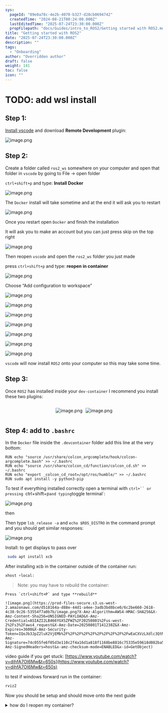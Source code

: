 ```yaml
---
sys:
  pageId: "89e0a78c-4e2b-4070-b327-d28cb0694742"
  createdTime: "2024-08-21T00:24:00.000Z"
  lastEditedTime: "2025-07-24T23:30:00.000Z"
  propFilepath: "docs/Guides/intro_to_ROS2/Getting started with ROS2.md"
title: "Getting started with ROS2"
date: "2025-07-24T23:30:00.000Z"
description: ""
tags:
  - "Onboarding"
author: "Overridden author"
draft: false
weight: 141
toc: false
icon: ""
---
```


# TODO: add wsl install

## Step 1:

[Install vscode](https://code.visualstudio.com/download) and download **Remote Development** plugin:

![image.png](https://prod-files-secure.s3.us-west-2.amazonaws.com/d518164a-d88e-44d1-a4ee-3adb3bd8bce0/efb52993-1881-4a40-b95e-6f020334f022/image.png?X-Amz-Algorithm=AWS4-HMAC-SHA256&X-Amz-Content-Sha256=UNSIGNED-PAYLOAD&X-Amz-Credential=ASIAZI2LB4663CSVLRBG%2F20250801%2Fus-west-2%2Fs3%2Faws4_request&X-Amz-Date=20250801T141229Z&X-Amz-Expires=3600&X-Amz-Security-Token=IQoJb3JpZ2luX2VjEMb%2F%2F%2F%2F%2F%2F%2F%2F%2F%2FwEaCXVzLXdlc3QtMiJHMEUCIGITh8BlW4D8hmxmRTwf1JesQLKlwp%2FteDi%2FGPoqzdFpAiEAkRZKwe49%2BJ17FLvUjMOYv9bZBNa7iod0f0vBK4PsCMsqiAQI7%2F%2F%2F%2F%2F%2F%2F%2F%2F%2F%2FARAAGgw2Mzc0MjMxODM4MDUiDFmgc7sIwZ%2FazOwZTircA2Dlvsa9wreTAQ6V3F2DoSMdtEdh%2FL5qCdrC%2FjqQSQKtx4Zbkre0vgrs9PsEivLAtdul6eAgriI2Fam%2FnKc5vetrLOWrRnueiG%2BK4k8p0pu2e7URbKQqSdptjgRED%2FTJXG4sU9nMEdxRPZG%2BK5jFDZDlkPOuWEOmCLbmGp2QNAcEVFSsZowmV4hFlM0ykvfIeX6p0f8HjLzGpSOpkkttl2fpRMan7qTLQevdDGNQLh%2FtnGEXHBKVXN476fdDVM64KTd5p2pEAldVmnkIHt0vmpqglEGxH1YIt0OUJfBnCe7NsjPMTeUmNsctcRTXlJdJ%2BjZb87C%2Fl%2FfPlHawjhCSC7%2F11UGpzrmI4y0nN168tCQXCbnxjR5AhlOuscT6XyVMzpLS33IY%2Fe3R197iAUHl%2F5scCmVfMtd17UypDGfSF2%2FbkrDHZqEYTxfMN52QpvRNwp7v7%2B9f2Nq6TZMNlfqZbOh6lY8VN6AW6evwTtvHN8enF6oXZFwvVlknid5KZjCdrfOmgUS7jTtOE1moABOVnTzHa%2BfCGsCWKdsJcbFycEJoZOthr60wybcmOCxm8rILTjL5njtgkSmEny12ccU0OtSkDNszSM3LTYX2SWyJg5BaK5CD05qr5%2FY6se%2FJMKWJs8QGOqUBWKOFS%2B8NEdRj%2FFpZs1i6Z2Ht%2FjpnYeY9bjuFGd%2FMbELzTqOeHhO6W14jNWXIOPd5AyfDUa%2BomsrfcJws5W6Z9lGq2F58yOPDcrCoKbnxrPleFUzWC%2FwjUhp9urRJRMeDLm0XX1yXYDXZIjhAC%2B7L3BbzxVH8vJFD7LWrwm2CV5Fm9Kz8sfly%2FNGGNxtO29%2F4DV2TlkyXwA4OXiElhkW2Inzz2%2Fph&X-Amz-Signature=ef8dc891e17a58cceb3b224b23c211dc95eb4ce3237693c3b1998949062286b7&X-Amz-SignedHeaders=host&x-amz-checksum-mode=ENABLED&x-id=GetObject)

## Step 2:

Create a folder called `ros2_ws` somewhere on your computer and open that folder in `vscode` by going to File → open folder 

`ctrl+shift+p` and type: **Install Docker**

![image.png](https://prod-files-secure.s3.us-west-2.amazonaws.com/d518164a-d88e-44d1-a4ee-3adb3bd8bce0/2269dc0e-1cd5-47ff-bceb-c04ad9b2eab0/image.png?X-Amz-Algorithm=AWS4-HMAC-SHA256&X-Amz-Content-Sha256=UNSIGNED-PAYLOAD&X-Amz-Credential=ASIAZI2LB4663CSVLRBG%2F20250801%2Fus-west-2%2Fs3%2Faws4_request&X-Amz-Date=20250801T141229Z&X-Amz-Expires=3600&X-Amz-Security-Token=IQoJb3JpZ2luX2VjEMb%2F%2F%2F%2F%2F%2F%2F%2F%2F%2FwEaCXVzLXdlc3QtMiJHMEUCIGITh8BlW4D8hmxmRTwf1JesQLKlwp%2FteDi%2FGPoqzdFpAiEAkRZKwe49%2BJ17FLvUjMOYv9bZBNa7iod0f0vBK4PsCMsqiAQI7%2F%2F%2F%2F%2F%2F%2F%2F%2F%2F%2FARAAGgw2Mzc0MjMxODM4MDUiDFmgc7sIwZ%2FazOwZTircA2Dlvsa9wreTAQ6V3F2DoSMdtEdh%2FL5qCdrC%2FjqQSQKtx4Zbkre0vgrs9PsEivLAtdul6eAgriI2Fam%2FnKc5vetrLOWrRnueiG%2BK4k8p0pu2e7URbKQqSdptjgRED%2FTJXG4sU9nMEdxRPZG%2BK5jFDZDlkPOuWEOmCLbmGp2QNAcEVFSsZowmV4hFlM0ykvfIeX6p0f8HjLzGpSOpkkttl2fpRMan7qTLQevdDGNQLh%2FtnGEXHBKVXN476fdDVM64KTd5p2pEAldVmnkIHt0vmpqglEGxH1YIt0OUJfBnCe7NsjPMTeUmNsctcRTXlJdJ%2BjZb87C%2Fl%2FfPlHawjhCSC7%2F11UGpzrmI4y0nN168tCQXCbnxjR5AhlOuscT6XyVMzpLS33IY%2Fe3R197iAUHl%2F5scCmVfMtd17UypDGfSF2%2FbkrDHZqEYTxfMN52QpvRNwp7v7%2B9f2Nq6TZMNlfqZbOh6lY8VN6AW6evwTtvHN8enF6oXZFwvVlknid5KZjCdrfOmgUS7jTtOE1moABOVnTzHa%2BfCGsCWKdsJcbFycEJoZOthr60wybcmOCxm8rILTjL5njtgkSmEny12ccU0OtSkDNszSM3LTYX2SWyJg5BaK5CD05qr5%2FY6se%2FJMKWJs8QGOqUBWKOFS%2B8NEdRj%2FFpZs1i6Z2Ht%2FjpnYeY9bjuFGd%2FMbELzTqOeHhO6W14jNWXIOPd5AyfDUa%2BomsrfcJws5W6Z9lGq2F58yOPDcrCoKbnxrPleFUzWC%2FwjUhp9urRJRMeDLm0XX1yXYDXZIjhAC%2B7L3BbzxVH8vJFD7LWrwm2CV5Fm9Kz8sfly%2FNGGNxtO29%2F4DV2TlkyXwA4OXiElhkW2Inzz2%2Fph&X-Amz-Signature=ff6c54ec5bf893c14572be6490210b9de4a8cafd4329b12fc1a1418d8d8b4530&X-Amz-SignedHeaders=host&x-amz-checksum-mode=ENABLED&x-id=GetObject)

The `Docker` install will take sometime and at the end it will ask you to restart

![image.png](https://prod-files-secure.s3.us-west-2.amazonaws.com/d518164a-d88e-44d1-a4ee-3adb3bd8bce0/ed233f78-be33-4b1f-b89c-9c346c0e961e/image.png?X-Amz-Algorithm=AWS4-HMAC-SHA256&X-Amz-Content-Sha256=UNSIGNED-PAYLOAD&X-Amz-Credential=ASIAZI2LB4663CSVLRBG%2F20250801%2Fus-west-2%2Fs3%2Faws4_request&X-Amz-Date=20250801T141229Z&X-Amz-Expires=3600&X-Amz-Security-Token=IQoJb3JpZ2luX2VjEMb%2F%2F%2F%2F%2F%2F%2F%2F%2F%2FwEaCXVzLXdlc3QtMiJHMEUCIGITh8BlW4D8hmxmRTwf1JesQLKlwp%2FteDi%2FGPoqzdFpAiEAkRZKwe49%2BJ17FLvUjMOYv9bZBNa7iod0f0vBK4PsCMsqiAQI7%2F%2F%2F%2F%2F%2F%2F%2F%2F%2F%2FARAAGgw2Mzc0MjMxODM4MDUiDFmgc7sIwZ%2FazOwZTircA2Dlvsa9wreTAQ6V3F2DoSMdtEdh%2FL5qCdrC%2FjqQSQKtx4Zbkre0vgrs9PsEivLAtdul6eAgriI2Fam%2FnKc5vetrLOWrRnueiG%2BK4k8p0pu2e7URbKQqSdptjgRED%2FTJXG4sU9nMEdxRPZG%2BK5jFDZDlkPOuWEOmCLbmGp2QNAcEVFSsZowmV4hFlM0ykvfIeX6p0f8HjLzGpSOpkkttl2fpRMan7qTLQevdDGNQLh%2FtnGEXHBKVXN476fdDVM64KTd5p2pEAldVmnkIHt0vmpqglEGxH1YIt0OUJfBnCe7NsjPMTeUmNsctcRTXlJdJ%2BjZb87C%2Fl%2FfPlHawjhCSC7%2F11UGpzrmI4y0nN168tCQXCbnxjR5AhlOuscT6XyVMzpLS33IY%2Fe3R197iAUHl%2F5scCmVfMtd17UypDGfSF2%2FbkrDHZqEYTxfMN52QpvRNwp7v7%2B9f2Nq6TZMNlfqZbOh6lY8VN6AW6evwTtvHN8enF6oXZFwvVlknid5KZjCdrfOmgUS7jTtOE1moABOVnTzHa%2BfCGsCWKdsJcbFycEJoZOthr60wybcmOCxm8rILTjL5njtgkSmEny12ccU0OtSkDNszSM3LTYX2SWyJg5BaK5CD05qr5%2FY6se%2FJMKWJs8QGOqUBWKOFS%2B8NEdRj%2FFpZs1i6Z2Ht%2FjpnYeY9bjuFGd%2FMbELzTqOeHhO6W14jNWXIOPd5AyfDUa%2BomsrfcJws5W6Z9lGq2F58yOPDcrCoKbnxrPleFUzWC%2FwjUhp9urRJRMeDLm0XX1yXYDXZIjhAC%2B7L3BbzxVH8vJFD7LWrwm2CV5Fm9Kz8sfly%2FNGGNxtO29%2F4DV2TlkyXwA4OXiElhkW2Inzz2%2Fph&X-Amz-Signature=bcd0580b1241cf1597b90c61932f4b4e917c9497920dab9c75c51fe26e6c268b&X-Amz-SignedHeaders=host&x-amz-checksum-mode=ENABLED&x-id=GetObject)

Once you restart open `Docker` and finish the installation

It will ask you to make an account but you can just press skip on the top right

![image.png](https://prod-files-secure.s3.us-west-2.amazonaws.com/d518164a-d88e-44d1-a4ee-3adb3bd8bce0/21010ad9-1659-4fd9-9f59-9932a09b2a3d/image.png?X-Amz-Algorithm=AWS4-HMAC-SHA256&X-Amz-Content-Sha256=UNSIGNED-PAYLOAD&X-Amz-Credential=ASIAZI2LB4663CSVLRBG%2F20250801%2Fus-west-2%2Fs3%2Faws4_request&X-Amz-Date=20250801T141229Z&X-Amz-Expires=3600&X-Amz-Security-Token=IQoJb3JpZ2luX2VjEMb%2F%2F%2F%2F%2F%2F%2F%2F%2F%2FwEaCXVzLXdlc3QtMiJHMEUCIGITh8BlW4D8hmxmRTwf1JesQLKlwp%2FteDi%2FGPoqzdFpAiEAkRZKwe49%2BJ17FLvUjMOYv9bZBNa7iod0f0vBK4PsCMsqiAQI7%2F%2F%2F%2F%2F%2F%2F%2F%2F%2F%2FARAAGgw2Mzc0MjMxODM4MDUiDFmgc7sIwZ%2FazOwZTircA2Dlvsa9wreTAQ6V3F2DoSMdtEdh%2FL5qCdrC%2FjqQSQKtx4Zbkre0vgrs9PsEivLAtdul6eAgriI2Fam%2FnKc5vetrLOWrRnueiG%2BK4k8p0pu2e7URbKQqSdptjgRED%2FTJXG4sU9nMEdxRPZG%2BK5jFDZDlkPOuWEOmCLbmGp2QNAcEVFSsZowmV4hFlM0ykvfIeX6p0f8HjLzGpSOpkkttl2fpRMan7qTLQevdDGNQLh%2FtnGEXHBKVXN476fdDVM64KTd5p2pEAldVmnkIHt0vmpqglEGxH1YIt0OUJfBnCe7NsjPMTeUmNsctcRTXlJdJ%2BjZb87C%2Fl%2FfPlHawjhCSC7%2F11UGpzrmI4y0nN168tCQXCbnxjR5AhlOuscT6XyVMzpLS33IY%2Fe3R197iAUHl%2F5scCmVfMtd17UypDGfSF2%2FbkrDHZqEYTxfMN52QpvRNwp7v7%2B9f2Nq6TZMNlfqZbOh6lY8VN6AW6evwTtvHN8enF6oXZFwvVlknid5KZjCdrfOmgUS7jTtOE1moABOVnTzHa%2BfCGsCWKdsJcbFycEJoZOthr60wybcmOCxm8rILTjL5njtgkSmEny12ccU0OtSkDNszSM3LTYX2SWyJg5BaK5CD05qr5%2FY6se%2FJMKWJs8QGOqUBWKOFS%2B8NEdRj%2FFpZs1i6Z2Ht%2FjpnYeY9bjuFGd%2FMbELzTqOeHhO6W14jNWXIOPd5AyfDUa%2BomsrfcJws5W6Z9lGq2F58yOPDcrCoKbnxrPleFUzWC%2FwjUhp9urRJRMeDLm0XX1yXYDXZIjhAC%2B7L3BbzxVH8vJFD7LWrwm2CV5Fm9Kz8sfly%2FNGGNxtO29%2F4DV2TlkyXwA4OXiElhkW2Inzz2%2Fph&X-Amz-Signature=56b4c0f0ebde8fb5c21507681a46feb00a83ed957b92f3d4dc4370b14a846c81&X-Amz-SignedHeaders=host&x-amz-checksum-mode=ENABLED&x-id=GetObject)

Then reopen `vscode` and open the `ros2_ws` folder you just made

press `ctrl+shift+p` and type: **reopen in container**

![image.png](https://prod-files-secure.s3.us-west-2.amazonaws.com/d518164a-d88e-44d1-a4ee-3adb3bd8bce0/4e93b8c2-41ad-488c-8095-c74205196118/image.png?X-Amz-Algorithm=AWS4-HMAC-SHA256&X-Amz-Content-Sha256=UNSIGNED-PAYLOAD&X-Amz-Credential=ASIAZI2LB4663CSVLRBG%2F20250801%2Fus-west-2%2Fs3%2Faws4_request&X-Amz-Date=20250801T141229Z&X-Amz-Expires=3600&X-Amz-Security-Token=IQoJb3JpZ2luX2VjEMb%2F%2F%2F%2F%2F%2F%2F%2F%2F%2FwEaCXVzLXdlc3QtMiJHMEUCIGITh8BlW4D8hmxmRTwf1JesQLKlwp%2FteDi%2FGPoqzdFpAiEAkRZKwe49%2BJ17FLvUjMOYv9bZBNa7iod0f0vBK4PsCMsqiAQI7%2F%2F%2F%2F%2F%2F%2F%2F%2F%2F%2FARAAGgw2Mzc0MjMxODM4MDUiDFmgc7sIwZ%2FazOwZTircA2Dlvsa9wreTAQ6V3F2DoSMdtEdh%2FL5qCdrC%2FjqQSQKtx4Zbkre0vgrs9PsEivLAtdul6eAgriI2Fam%2FnKc5vetrLOWrRnueiG%2BK4k8p0pu2e7URbKQqSdptjgRED%2FTJXG4sU9nMEdxRPZG%2BK5jFDZDlkPOuWEOmCLbmGp2QNAcEVFSsZowmV4hFlM0ykvfIeX6p0f8HjLzGpSOpkkttl2fpRMan7qTLQevdDGNQLh%2FtnGEXHBKVXN476fdDVM64KTd5p2pEAldVmnkIHt0vmpqglEGxH1YIt0OUJfBnCe7NsjPMTeUmNsctcRTXlJdJ%2BjZb87C%2Fl%2FfPlHawjhCSC7%2F11UGpzrmI4y0nN168tCQXCbnxjR5AhlOuscT6XyVMzpLS33IY%2Fe3R197iAUHl%2F5scCmVfMtd17UypDGfSF2%2FbkrDHZqEYTxfMN52QpvRNwp7v7%2B9f2Nq6TZMNlfqZbOh6lY8VN6AW6evwTtvHN8enF6oXZFwvVlknid5KZjCdrfOmgUS7jTtOE1moABOVnTzHa%2BfCGsCWKdsJcbFycEJoZOthr60wybcmOCxm8rILTjL5njtgkSmEny12ccU0OtSkDNszSM3LTYX2SWyJg5BaK5CD05qr5%2FY6se%2FJMKWJs8QGOqUBWKOFS%2B8NEdRj%2FFpZs1i6Z2Ht%2FjpnYeY9bjuFGd%2FMbELzTqOeHhO6W14jNWXIOPd5AyfDUa%2BomsrfcJws5W6Z9lGq2F58yOPDcrCoKbnxrPleFUzWC%2FwjUhp9urRJRMeDLm0XX1yXYDXZIjhAC%2B7L3BbzxVH8vJFD7LWrwm2CV5Fm9Kz8sfly%2FNGGNxtO29%2F4DV2TlkyXwA4OXiElhkW2Inzz2%2Fph&X-Amz-Signature=cb07539ed1bfd8d3777878c80e5e790490c9ab1e8b52f6bed9f5e69defa21f4f&X-Amz-SignedHeaders=host&x-amz-checksum-mode=ENABLED&x-id=GetObject)

Choose “Add configuration to workspace”

![image.png](https://prod-files-secure.s3.us-west-2.amazonaws.com/d518164a-d88e-44d1-a4ee-3adb3bd8bce0/9560b282-5060-4989-ba37-97e7b2c22476/image.png?X-Amz-Algorithm=AWS4-HMAC-SHA256&X-Amz-Content-Sha256=UNSIGNED-PAYLOAD&X-Amz-Credential=ASIAZI2LB4663CSVLRBG%2F20250801%2Fus-west-2%2Fs3%2Faws4_request&X-Amz-Date=20250801T141229Z&X-Amz-Expires=3600&X-Amz-Security-Token=IQoJb3JpZ2luX2VjEMb%2F%2F%2F%2F%2F%2F%2F%2F%2F%2FwEaCXVzLXdlc3QtMiJHMEUCIGITh8BlW4D8hmxmRTwf1JesQLKlwp%2FteDi%2FGPoqzdFpAiEAkRZKwe49%2BJ17FLvUjMOYv9bZBNa7iod0f0vBK4PsCMsqiAQI7%2F%2F%2F%2F%2F%2F%2F%2F%2F%2F%2FARAAGgw2Mzc0MjMxODM4MDUiDFmgc7sIwZ%2FazOwZTircA2Dlvsa9wreTAQ6V3F2DoSMdtEdh%2FL5qCdrC%2FjqQSQKtx4Zbkre0vgrs9PsEivLAtdul6eAgriI2Fam%2FnKc5vetrLOWrRnueiG%2BK4k8p0pu2e7URbKQqSdptjgRED%2FTJXG4sU9nMEdxRPZG%2BK5jFDZDlkPOuWEOmCLbmGp2QNAcEVFSsZowmV4hFlM0ykvfIeX6p0f8HjLzGpSOpkkttl2fpRMan7qTLQevdDGNQLh%2FtnGEXHBKVXN476fdDVM64KTd5p2pEAldVmnkIHt0vmpqglEGxH1YIt0OUJfBnCe7NsjPMTeUmNsctcRTXlJdJ%2BjZb87C%2Fl%2FfPlHawjhCSC7%2F11UGpzrmI4y0nN168tCQXCbnxjR5AhlOuscT6XyVMzpLS33IY%2Fe3R197iAUHl%2F5scCmVfMtd17UypDGfSF2%2FbkrDHZqEYTxfMN52QpvRNwp7v7%2B9f2Nq6TZMNlfqZbOh6lY8VN6AW6evwTtvHN8enF6oXZFwvVlknid5KZjCdrfOmgUS7jTtOE1moABOVnTzHa%2BfCGsCWKdsJcbFycEJoZOthr60wybcmOCxm8rILTjL5njtgkSmEny12ccU0OtSkDNszSM3LTYX2SWyJg5BaK5CD05qr5%2FY6se%2FJMKWJs8QGOqUBWKOFS%2B8NEdRj%2FFpZs1i6Z2Ht%2FjpnYeY9bjuFGd%2FMbELzTqOeHhO6W14jNWXIOPd5AyfDUa%2BomsrfcJws5W6Z9lGq2F58yOPDcrCoKbnxrPleFUzWC%2FwjUhp9urRJRMeDLm0XX1yXYDXZIjhAC%2B7L3BbzxVH8vJFD7LWrwm2CV5Fm9Kz8sfly%2FNGGNxtO29%2F4DV2TlkyXwA4OXiElhkW2Inzz2%2Fph&X-Amz-Signature=868f606104176cb3f558897e7c2d509c10a305c9bba5ee20b0fb16b129658ec6&X-Amz-SignedHeaders=host&x-amz-checksum-mode=ENABLED&x-id=GetObject)

![image.png](https://prod-files-secure.s3.us-west-2.amazonaws.com/d518164a-d88e-44d1-a4ee-3adb3bd8bce0/2ee63f81-886b-48e8-a553-dc6e5eac99e4/image.png?X-Amz-Algorithm=AWS4-HMAC-SHA256&X-Amz-Content-Sha256=UNSIGNED-PAYLOAD&X-Amz-Credential=ASIAZI2LB4663CSVLRBG%2F20250801%2Fus-west-2%2Fs3%2Faws4_request&X-Amz-Date=20250801T141229Z&X-Amz-Expires=3600&X-Amz-Security-Token=IQoJb3JpZ2luX2VjEMb%2F%2F%2F%2F%2F%2F%2F%2F%2F%2FwEaCXVzLXdlc3QtMiJHMEUCIGITh8BlW4D8hmxmRTwf1JesQLKlwp%2FteDi%2FGPoqzdFpAiEAkRZKwe49%2BJ17FLvUjMOYv9bZBNa7iod0f0vBK4PsCMsqiAQI7%2F%2F%2F%2F%2F%2F%2F%2F%2F%2F%2FARAAGgw2Mzc0MjMxODM4MDUiDFmgc7sIwZ%2FazOwZTircA2Dlvsa9wreTAQ6V3F2DoSMdtEdh%2FL5qCdrC%2FjqQSQKtx4Zbkre0vgrs9PsEivLAtdul6eAgriI2Fam%2FnKc5vetrLOWrRnueiG%2BK4k8p0pu2e7URbKQqSdptjgRED%2FTJXG4sU9nMEdxRPZG%2BK5jFDZDlkPOuWEOmCLbmGp2QNAcEVFSsZowmV4hFlM0ykvfIeX6p0f8HjLzGpSOpkkttl2fpRMan7qTLQevdDGNQLh%2FtnGEXHBKVXN476fdDVM64KTd5p2pEAldVmnkIHt0vmpqglEGxH1YIt0OUJfBnCe7NsjPMTeUmNsctcRTXlJdJ%2BjZb87C%2Fl%2FfPlHawjhCSC7%2F11UGpzrmI4y0nN168tCQXCbnxjR5AhlOuscT6XyVMzpLS33IY%2Fe3R197iAUHl%2F5scCmVfMtd17UypDGfSF2%2FbkrDHZqEYTxfMN52QpvRNwp7v7%2B9f2Nq6TZMNlfqZbOh6lY8VN6AW6evwTtvHN8enF6oXZFwvVlknid5KZjCdrfOmgUS7jTtOE1moABOVnTzHa%2BfCGsCWKdsJcbFycEJoZOthr60wybcmOCxm8rILTjL5njtgkSmEny12ccU0OtSkDNszSM3LTYX2SWyJg5BaK5CD05qr5%2FY6se%2FJMKWJs8QGOqUBWKOFS%2B8NEdRj%2FFpZs1i6Z2Ht%2FjpnYeY9bjuFGd%2FMbELzTqOeHhO6W14jNWXIOPd5AyfDUa%2BomsrfcJws5W6Z9lGq2F58yOPDcrCoKbnxrPleFUzWC%2FwjUhp9urRJRMeDLm0XX1yXYDXZIjhAC%2B7L3BbzxVH8vJFD7LWrwm2CV5Fm9Kz8sfly%2FNGGNxtO29%2F4DV2TlkyXwA4OXiElhkW2Inzz2%2Fph&X-Amz-Signature=d9f22af50b749a0781404ad33c690ba3336638b2510862455f0460d69e4c061d&X-Amz-SignedHeaders=host&x-amz-checksum-mode=ENABLED&x-id=GetObject)

![image.png](https://prod-files-secure.s3.us-west-2.amazonaws.com/d518164a-d88e-44d1-a4ee-3adb3bd8bce0/e0fd626c-c8b6-4b2c-95d1-fa4c26514504/image.png?X-Amz-Algorithm=AWS4-HMAC-SHA256&X-Amz-Content-Sha256=UNSIGNED-PAYLOAD&X-Amz-Credential=ASIAZI2LB4663CSVLRBG%2F20250801%2Fus-west-2%2Fs3%2Faws4_request&X-Amz-Date=20250801T141229Z&X-Amz-Expires=3600&X-Amz-Security-Token=IQoJb3JpZ2luX2VjEMb%2F%2F%2F%2F%2F%2F%2F%2F%2F%2FwEaCXVzLXdlc3QtMiJHMEUCIGITh8BlW4D8hmxmRTwf1JesQLKlwp%2FteDi%2FGPoqzdFpAiEAkRZKwe49%2BJ17FLvUjMOYv9bZBNa7iod0f0vBK4PsCMsqiAQI7%2F%2F%2F%2F%2F%2F%2F%2F%2F%2F%2FARAAGgw2Mzc0MjMxODM4MDUiDFmgc7sIwZ%2FazOwZTircA2Dlvsa9wreTAQ6V3F2DoSMdtEdh%2FL5qCdrC%2FjqQSQKtx4Zbkre0vgrs9PsEivLAtdul6eAgriI2Fam%2FnKc5vetrLOWrRnueiG%2BK4k8p0pu2e7URbKQqSdptjgRED%2FTJXG4sU9nMEdxRPZG%2BK5jFDZDlkPOuWEOmCLbmGp2QNAcEVFSsZowmV4hFlM0ykvfIeX6p0f8HjLzGpSOpkkttl2fpRMan7qTLQevdDGNQLh%2FtnGEXHBKVXN476fdDVM64KTd5p2pEAldVmnkIHt0vmpqglEGxH1YIt0OUJfBnCe7NsjPMTeUmNsctcRTXlJdJ%2BjZb87C%2Fl%2FfPlHawjhCSC7%2F11UGpzrmI4y0nN168tCQXCbnxjR5AhlOuscT6XyVMzpLS33IY%2Fe3R197iAUHl%2F5scCmVfMtd17UypDGfSF2%2FbkrDHZqEYTxfMN52QpvRNwp7v7%2B9f2Nq6TZMNlfqZbOh6lY8VN6AW6evwTtvHN8enF6oXZFwvVlknid5KZjCdrfOmgUS7jTtOE1moABOVnTzHa%2BfCGsCWKdsJcbFycEJoZOthr60wybcmOCxm8rILTjL5njtgkSmEny12ccU0OtSkDNszSM3LTYX2SWyJg5BaK5CD05qr5%2FY6se%2FJMKWJs8QGOqUBWKOFS%2B8NEdRj%2FFpZs1i6Z2Ht%2FjpnYeY9bjuFGd%2FMbELzTqOeHhO6W14jNWXIOPd5AyfDUa%2BomsrfcJws5W6Z9lGq2F58yOPDcrCoKbnxrPleFUzWC%2FwjUhp9urRJRMeDLm0XX1yXYDXZIjhAC%2B7L3BbzxVH8vJFD7LWrwm2CV5Fm9Kz8sfly%2FNGGNxtO29%2F4DV2TlkyXwA4OXiElhkW2Inzz2%2Fph&X-Amz-Signature=1d2071b87e8972af080d38a05e0e5ad684bbeff96ebc115b88d210a9e2703f10&X-Amz-SignedHeaders=host&x-amz-checksum-mode=ENABLED&x-id=GetObject)

![image.png](https://prod-files-secure.s3.us-west-2.amazonaws.com/d518164a-d88e-44d1-a4ee-3adb3bd8bce0/a2e13f50-d2ab-4719-a4c2-7ced634bfc9d/image.png?X-Amz-Algorithm=AWS4-HMAC-SHA256&X-Amz-Content-Sha256=UNSIGNED-PAYLOAD&X-Amz-Credential=ASIAZI2LB4663CSVLRBG%2F20250801%2Fus-west-2%2Fs3%2Faws4_request&X-Amz-Date=20250801T141229Z&X-Amz-Expires=3600&X-Amz-Security-Token=IQoJb3JpZ2luX2VjEMb%2F%2F%2F%2F%2F%2F%2F%2F%2F%2FwEaCXVzLXdlc3QtMiJHMEUCIGITh8BlW4D8hmxmRTwf1JesQLKlwp%2FteDi%2FGPoqzdFpAiEAkRZKwe49%2BJ17FLvUjMOYv9bZBNa7iod0f0vBK4PsCMsqiAQI7%2F%2F%2F%2F%2F%2F%2F%2F%2F%2F%2FARAAGgw2Mzc0MjMxODM4MDUiDFmgc7sIwZ%2FazOwZTircA2Dlvsa9wreTAQ6V3F2DoSMdtEdh%2FL5qCdrC%2FjqQSQKtx4Zbkre0vgrs9PsEivLAtdul6eAgriI2Fam%2FnKc5vetrLOWrRnueiG%2BK4k8p0pu2e7URbKQqSdptjgRED%2FTJXG4sU9nMEdxRPZG%2BK5jFDZDlkPOuWEOmCLbmGp2QNAcEVFSsZowmV4hFlM0ykvfIeX6p0f8HjLzGpSOpkkttl2fpRMan7qTLQevdDGNQLh%2FtnGEXHBKVXN476fdDVM64KTd5p2pEAldVmnkIHt0vmpqglEGxH1YIt0OUJfBnCe7NsjPMTeUmNsctcRTXlJdJ%2BjZb87C%2Fl%2FfPlHawjhCSC7%2F11UGpzrmI4y0nN168tCQXCbnxjR5AhlOuscT6XyVMzpLS33IY%2Fe3R197iAUHl%2F5scCmVfMtd17UypDGfSF2%2FbkrDHZqEYTxfMN52QpvRNwp7v7%2B9f2Nq6TZMNlfqZbOh6lY8VN6AW6evwTtvHN8enF6oXZFwvVlknid5KZjCdrfOmgUS7jTtOE1moABOVnTzHa%2BfCGsCWKdsJcbFycEJoZOthr60wybcmOCxm8rILTjL5njtgkSmEny12ccU0OtSkDNszSM3LTYX2SWyJg5BaK5CD05qr5%2FY6se%2FJMKWJs8QGOqUBWKOFS%2B8NEdRj%2FFpZs1i6Z2Ht%2FjpnYeY9bjuFGd%2FMbELzTqOeHhO6W14jNWXIOPd5AyfDUa%2BomsrfcJws5W6Z9lGq2F58yOPDcrCoKbnxrPleFUzWC%2FwjUhp9urRJRMeDLm0XX1yXYDXZIjhAC%2B7L3BbzxVH8vJFD7LWrwm2CV5Fm9Kz8sfly%2FNGGNxtO29%2F4DV2TlkyXwA4OXiElhkW2Inzz2%2Fph&X-Amz-Signature=ee3fdaa4b3c6e79bee2c8957283771c19eaf7486b0e938b735ca05fc0aa945ca&X-Amz-SignedHeaders=host&x-amz-checksum-mode=ENABLED&x-id=GetObject)

![image.png](https://prod-files-secure.s3.us-west-2.amazonaws.com/d518164a-d88e-44d1-a4ee-3adb3bd8bce0/6cc478ad-aaba-4bf7-9fcc-403277ab896c/image.png?X-Amz-Algorithm=AWS4-HMAC-SHA256&X-Amz-Content-Sha256=UNSIGNED-PAYLOAD&X-Amz-Credential=ASIAZI2LB4663CSVLRBG%2F20250801%2Fus-west-2%2Fs3%2Faws4_request&X-Amz-Date=20250801T141229Z&X-Amz-Expires=3600&X-Amz-Security-Token=IQoJb3JpZ2luX2VjEMb%2F%2F%2F%2F%2F%2F%2F%2F%2F%2FwEaCXVzLXdlc3QtMiJHMEUCIGITh8BlW4D8hmxmRTwf1JesQLKlwp%2FteDi%2FGPoqzdFpAiEAkRZKwe49%2BJ17FLvUjMOYv9bZBNa7iod0f0vBK4PsCMsqiAQI7%2F%2F%2F%2F%2F%2F%2F%2F%2F%2F%2FARAAGgw2Mzc0MjMxODM4MDUiDFmgc7sIwZ%2FazOwZTircA2Dlvsa9wreTAQ6V3F2DoSMdtEdh%2FL5qCdrC%2FjqQSQKtx4Zbkre0vgrs9PsEivLAtdul6eAgriI2Fam%2FnKc5vetrLOWrRnueiG%2BK4k8p0pu2e7URbKQqSdptjgRED%2FTJXG4sU9nMEdxRPZG%2BK5jFDZDlkPOuWEOmCLbmGp2QNAcEVFSsZowmV4hFlM0ykvfIeX6p0f8HjLzGpSOpkkttl2fpRMan7qTLQevdDGNQLh%2FtnGEXHBKVXN476fdDVM64KTd5p2pEAldVmnkIHt0vmpqglEGxH1YIt0OUJfBnCe7NsjPMTeUmNsctcRTXlJdJ%2BjZb87C%2Fl%2FfPlHawjhCSC7%2F11UGpzrmI4y0nN168tCQXCbnxjR5AhlOuscT6XyVMzpLS33IY%2Fe3R197iAUHl%2F5scCmVfMtd17UypDGfSF2%2FbkrDHZqEYTxfMN52QpvRNwp7v7%2B9f2Nq6TZMNlfqZbOh6lY8VN6AW6evwTtvHN8enF6oXZFwvVlknid5KZjCdrfOmgUS7jTtOE1moABOVnTzHa%2BfCGsCWKdsJcbFycEJoZOthr60wybcmOCxm8rILTjL5njtgkSmEny12ccU0OtSkDNszSM3LTYX2SWyJg5BaK5CD05qr5%2FY6se%2FJMKWJs8QGOqUBWKOFS%2B8NEdRj%2FFpZs1i6Z2Ht%2FjpnYeY9bjuFGd%2FMbELzTqOeHhO6W14jNWXIOPd5AyfDUa%2BomsrfcJws5W6Z9lGq2F58yOPDcrCoKbnxrPleFUzWC%2FwjUhp9urRJRMeDLm0XX1yXYDXZIjhAC%2B7L3BbzxVH8vJFD7LWrwm2CV5Fm9Kz8sfly%2FNGGNxtO29%2F4DV2TlkyXwA4OXiElhkW2Inzz2%2Fph&X-Amz-Signature=003a44a017453758152f00a209772c8a533ecf35dac2a549793d7cda1d07592c&X-Amz-SignedHeaders=host&x-amz-checksum-mode=ENABLED&x-id=GetObject)

![image.png](https://prod-files-secure.s3.us-west-2.amazonaws.com/d518164a-d88e-44d1-a4ee-3adb3bd8bce0/53255b28-f75e-430f-b9e3-c0ac8577e42b/image.png?X-Amz-Algorithm=AWS4-HMAC-SHA256&X-Amz-Content-Sha256=UNSIGNED-PAYLOAD&X-Amz-Credential=ASIAZI2LB4663CSVLRBG%2F20250801%2Fus-west-2%2Fs3%2Faws4_request&X-Amz-Date=20250801T141229Z&X-Amz-Expires=3600&X-Amz-Security-Token=IQoJb3JpZ2luX2VjEMb%2F%2F%2F%2F%2F%2F%2F%2F%2F%2FwEaCXVzLXdlc3QtMiJHMEUCIGITh8BlW4D8hmxmRTwf1JesQLKlwp%2FteDi%2FGPoqzdFpAiEAkRZKwe49%2BJ17FLvUjMOYv9bZBNa7iod0f0vBK4PsCMsqiAQI7%2F%2F%2F%2F%2F%2F%2F%2F%2F%2F%2FARAAGgw2Mzc0MjMxODM4MDUiDFmgc7sIwZ%2FazOwZTircA2Dlvsa9wreTAQ6V3F2DoSMdtEdh%2FL5qCdrC%2FjqQSQKtx4Zbkre0vgrs9PsEivLAtdul6eAgriI2Fam%2FnKc5vetrLOWrRnueiG%2BK4k8p0pu2e7URbKQqSdptjgRED%2FTJXG4sU9nMEdxRPZG%2BK5jFDZDlkPOuWEOmCLbmGp2QNAcEVFSsZowmV4hFlM0ykvfIeX6p0f8HjLzGpSOpkkttl2fpRMan7qTLQevdDGNQLh%2FtnGEXHBKVXN476fdDVM64KTd5p2pEAldVmnkIHt0vmpqglEGxH1YIt0OUJfBnCe7NsjPMTeUmNsctcRTXlJdJ%2BjZb87C%2Fl%2FfPlHawjhCSC7%2F11UGpzrmI4y0nN168tCQXCbnxjR5AhlOuscT6XyVMzpLS33IY%2Fe3R197iAUHl%2F5scCmVfMtd17UypDGfSF2%2FbkrDHZqEYTxfMN52QpvRNwp7v7%2B9f2Nq6TZMNlfqZbOh6lY8VN6AW6evwTtvHN8enF6oXZFwvVlknid5KZjCdrfOmgUS7jTtOE1moABOVnTzHa%2BfCGsCWKdsJcbFycEJoZOthr60wybcmOCxm8rILTjL5njtgkSmEny12ccU0OtSkDNszSM3LTYX2SWyJg5BaK5CD05qr5%2FY6se%2FJMKWJs8QGOqUBWKOFS%2B8NEdRj%2FFpZs1i6Z2Ht%2FjpnYeY9bjuFGd%2FMbELzTqOeHhO6W14jNWXIOPd5AyfDUa%2BomsrfcJws5W6Z9lGq2F58yOPDcrCoKbnxrPleFUzWC%2FwjUhp9urRJRMeDLm0XX1yXYDXZIjhAC%2B7L3BbzxVH8vJFD7LWrwm2CV5Fm9Kz8sfly%2FNGGNxtO29%2F4DV2TlkyXwA4OXiElhkW2Inzz2%2Fph&X-Amz-Signature=f7b8bbc5e6b5d5b7ee83bb2e7718263abf1cc971a2662f287120de5b393f3165&X-Amz-SignedHeaders=host&x-amz-checksum-mode=ENABLED&x-id=GetObject)

![image.png](https://prod-files-secure.s3.us-west-2.amazonaws.com/d518164a-d88e-44d1-a4ee-3adb3bd8bce0/7c562767-5af9-4ffb-97d1-327bcdf4ee00/image.png?X-Amz-Algorithm=AWS4-HMAC-SHA256&X-Amz-Content-Sha256=UNSIGNED-PAYLOAD&X-Amz-Credential=ASIAZI2LB4663CSVLRBG%2F20250801%2Fus-west-2%2Fs3%2Faws4_request&X-Amz-Date=20250801T141229Z&X-Amz-Expires=3600&X-Amz-Security-Token=IQoJb3JpZ2luX2VjEMb%2F%2F%2F%2F%2F%2F%2F%2F%2F%2FwEaCXVzLXdlc3QtMiJHMEUCIGITh8BlW4D8hmxmRTwf1JesQLKlwp%2FteDi%2FGPoqzdFpAiEAkRZKwe49%2BJ17FLvUjMOYv9bZBNa7iod0f0vBK4PsCMsqiAQI7%2F%2F%2F%2F%2F%2F%2F%2F%2F%2F%2FARAAGgw2Mzc0MjMxODM4MDUiDFmgc7sIwZ%2FazOwZTircA2Dlvsa9wreTAQ6V3F2DoSMdtEdh%2FL5qCdrC%2FjqQSQKtx4Zbkre0vgrs9PsEivLAtdul6eAgriI2Fam%2FnKc5vetrLOWrRnueiG%2BK4k8p0pu2e7URbKQqSdptjgRED%2FTJXG4sU9nMEdxRPZG%2BK5jFDZDlkPOuWEOmCLbmGp2QNAcEVFSsZowmV4hFlM0ykvfIeX6p0f8HjLzGpSOpkkttl2fpRMan7qTLQevdDGNQLh%2FtnGEXHBKVXN476fdDVM64KTd5p2pEAldVmnkIHt0vmpqglEGxH1YIt0OUJfBnCe7NsjPMTeUmNsctcRTXlJdJ%2BjZb87C%2Fl%2FfPlHawjhCSC7%2F11UGpzrmI4y0nN168tCQXCbnxjR5AhlOuscT6XyVMzpLS33IY%2Fe3R197iAUHl%2F5scCmVfMtd17UypDGfSF2%2FbkrDHZqEYTxfMN52QpvRNwp7v7%2B9f2Nq6TZMNlfqZbOh6lY8VN6AW6evwTtvHN8enF6oXZFwvVlknid5KZjCdrfOmgUS7jTtOE1moABOVnTzHa%2BfCGsCWKdsJcbFycEJoZOthr60wybcmOCxm8rILTjL5njtgkSmEny12ccU0OtSkDNszSM3LTYX2SWyJg5BaK5CD05qr5%2FY6se%2FJMKWJs8QGOqUBWKOFS%2B8NEdRj%2FFpZs1i6Z2Ht%2FjpnYeY9bjuFGd%2FMbELzTqOeHhO6W14jNWXIOPd5AyfDUa%2BomsrfcJws5W6Z9lGq2F58yOPDcrCoKbnxrPleFUzWC%2FwjUhp9urRJRMeDLm0XX1yXYDXZIjhAC%2B7L3BbzxVH8vJFD7LWrwm2CV5Fm9Kz8sfly%2FNGGNxtO29%2F4DV2TlkyXwA4OXiElhkW2Inzz2%2Fph&X-Amz-Signature=081cb927d47290ed9277ec1447f73c8928e6a1b4568659eb224438af1185971e&X-Amz-SignedHeaders=host&x-amz-checksum-mode=ENABLED&x-id=GetObject)

`vscode` will now install `ROS2` onto your computer so this may take some time.

## Step 3:

Once `ROS2` has installed inside your `dev-container` I recommend you install these two plugins:

<div style="display: flex;flex-direction: row; column-gap:10px; max-width: 630px;justify-content: center;">
<div>

![image.png](https://prod-files-secure.s3.us-west-2.amazonaws.com/d518164a-d88e-44d1-a4ee-3adb3bd8bce0/3fc3d550-5a54-4ba1-ba6b-faa01cdb7369/image.png?X-Amz-Algorithm=AWS4-HMAC-SHA256&X-Amz-Content-Sha256=UNSIGNED-PAYLOAD&X-Amz-Credential=ASIAZI2LB466XZAU5SKM%2F20250801%2Fus-west-2%2Fs3%2Faws4_request&X-Amz-Date=20250801T141232Z&X-Amz-Expires=3600&X-Amz-Security-Token=IQoJb3JpZ2luX2VjEMb%2F%2F%2F%2F%2F%2F%2F%2F%2F%2FwEaCXVzLXdlc3QtMiJIMEYCIQCbNP3Eub6kiRcmJBvyFNm8UyWRweEkRAtj%2BobpOqplmgIhAOtm%2Bs4exByA7xgcv1tjzqkkNaZvD5ykgGCiyxBEs%2F7qKogECO%2F%2F%2F%2F%2F%2F%2F%2F%2F%2F%2FwEQABoMNjM3NDIzMTgzODA1IgyeGku4JY4Zr%2F2UP4cq3AOtrQUb8WY%2Fg8j1G8xQbEx%2FlYC%2BDDJDRR%2BJozgIFrH4F1RaLh3NsqfG42bxgTKl0fOoKerfiQH0JnBGHF92h%2BeXolhJWmUX00GcSX%2Fo5dRg2s3h5KBFK7HNDNcnJiNGSMbOqC2NwOs8GT8LgrK24fwOGVxiN2%2B0ald4SzGTbgrizDJPgsXIp2bAbo7vvYUM8t1sRDpSUDpCMJ5NwEFUTRzfQKoIWQel%2BF4Zz8e6kUkUOakaU9L911JaipnoUwDJ2n29op2Ixi25TeyibbY9OzuUxM23I3%2FsNrsvFIMr2snu%2FTSl6CXLIybxP5wBSiQwVcIln3A0Z9L6bRZ2L2Ox1DRZr1wtUw%2BHwgPr%2BnoNFN3227oeBN935xvxImLWX0y1AjG4n7DtCLi8kMtdbatXWuKuXf8u9qw6OH2GrMuep5kXvGjpcI43q5UhS3ImurbnMEvM9e4UVtwHrm%2B8YfScr%2FyLVE8sbQ0aaylc4n1cMjiJJaVTfzO7Q%2BxDKWSZhTG0a191ItnSvaxEvyOXveNrgR1A6lqqVOc08meBIQ3uVJV0011ywRK4w6W1uL97m7ZrjpRrfHVVu0BtTMtBGyrD1%2BpaeqasLqJ5XkFjIWL0aUun5vrTyGhjeyRuMhorsjCOirPEBjqkAYL0jBBsRS2qT441bbvJoQcGpjJXpwUcHhllizXtl%2B4cVSbLOB1FejvpfnHp3dklnUzlmsJ8JFoOOiOkwvy2h2sFp1mFKcBPMEEGCbJ3e3p973%2F8mRgmQh4wCq5oVwwlSJuh1VpoQUvr%2BeExq9DJj0Ei2yv7pdfiCDwkDsK2%2FGl0AdVsKMX41Ci7YZbN8GcWrmXEnmVeH4IwCEfk0LkL8A%2BElUs%2B&X-Amz-Signature=7428d6b47aab34eda949e188e567b5601cc6d76719649f805e9bec03241a67aa&X-Amz-SignedHeaders=host&x-amz-checksum-mode=ENABLED&x-id=GetObject)

</div>
<div>

![image.png](https://prod-files-secure.s3.us-west-2.amazonaws.com/d518164a-d88e-44d1-a4ee-3adb3bd8bce0/d994cc66-13c2-4093-a5a3-f84cf4601a82/image.png?X-Amz-Algorithm=AWS4-HMAC-SHA256&X-Amz-Content-Sha256=UNSIGNED-PAYLOAD&X-Amz-Credential=ASIAZI2LB466VZCNLGVN%2F20250801%2Fus-west-2%2Fs3%2Faws4_request&X-Amz-Date=20250801T141237Z&X-Amz-Expires=3600&X-Amz-Security-Token=IQoJb3JpZ2luX2VjEMb%2F%2F%2F%2F%2F%2F%2F%2F%2F%2FwEaCXVzLXdlc3QtMiJIMEYCIQCO8XBuP7amjTng7q%2F%2FphQCy75J1Pk931XliTnHB6YXFQIhALUQWzCi7uTco6r9%2FcFvKZ%2F1%2FXhjtAKxZNlS5CrFhonBKogECO%2F%2F%2F%2F%2F%2F%2F%2F%2F%2F%2FwEQABoMNjM3NDIzMTgzODA1IgwI4FHQ1pV%2B%2B4MOZ2wq3APWK3vcUoox23cwuAojoEyCCN7VuQvKwhv0NevJGUKRw6DiamgNFolNYpDYEs1dIEkLmG4SLwJ8GhZuOkxmX9Rkt8ltBn0yYMQdPAK5CY5BogdstKw2XcUYcoDfjIW1gz6XO%2BobYzhdKsd7XTNOqSlWfs4uX%2BlUC%2BOJ%2FDf%2F0Woo5Lj%2FTxuVCPCTY%2Bt4PioGXZrzX34U0pmbk%2BnXZ1JwUpo1pBvkKXSUhUhJRM%2B7jZU7jVQY%2By8URadSbEbaiLvCF9SLV2mdBXLrDES1tt8jt6s0YeqxQJORCgLLFH7bzmrGzMxGobCmuC05MW4AvYHpuGs%2FSPSCcF6AwPezZ%2FZ%2B0FK9ZE99CgWkiq67kh6HJd%2BUbnP3GWj47TIdndZ6U2z%2F8m%2FE2joC3zhEUnO3dz3ZgiIHgo0vUOQ86Rr44dq3p3%2Bsa%2FNV%2BW%2F7O2Yy7v0GLo0sFZl1FXnpapxdjEfH7vtanohZ%2BvjEhGERSYmneItE0L7WJUxXhhSfPQqRcbcQSsJ%2BE%2Ft2OLdjMPneMPmIN0YgGubGMfiqxZXOBvQ2a%2B1FvQhnOHeIycOY%2FnOyGJvfC4d%2Bb0vbTHB9cI34poMB%2FcuO2JXvLWF84bncKxNqJueAWD8RouMhaJdyp5QsnXFkmDCHirPEBjqkAWxc%2ByjWK8yl%2BJh4Yv1NzcmoTbTTqs33tJlZziDbP9iHf%2FNnIV%2BLQhI%2FGVIh8duMxoJjWmHS7s%2BGfnVPjQic30SpM2alzgJLj5A6VouAIhxm9uR7FPFGT%2BXoVWsc2S%2Bv24AH8FJ5evLCJ6oUfX0DD%2FTs2maZrP0szj5xDfhzV84RygXZAR4ru3jnqma81IfxJXfVGmdJCtHp2Jg7qNnT160gSvl3&X-Amz-Signature=83214ccb63dbd659fcc5799aecb4667322c927c395891ebc44cdc6226ce0dce2&X-Amz-SignedHeaders=host&x-amz-checksum-mode=ENABLED&x-id=GetObject)

</div>
</div>

## Step 4: add to `.bashrc`

In the `Docker` file inside the `.devcontainer` folder add this line at the very bottom: 

```docker
RUN echo "source /usr/share/colcon_argcomplete/hook/colcon-argcomplete.bash" >> ~/.bashrc
RUN echo "source /usr/share/colcon_cd/function/colcon_cd.sh" >> ~/.bashrc
RUN echo "export _colcon_cd_root=/opt/ros/humble/" >> ~/.bashrc
RUN sudo apt install -y python3-pip 
```

To test if everything installed correctly open a terminal with `ctrl+`` or pressing `ctrl+shift+p` and typing `toggle terminal`:

![image.png](https://prod-files-secure.s3.us-west-2.amazonaws.com/d518164a-d88e-44d1-a4ee-3adb3bd8bce0/6a4943d8-b04e-4c02-9a58-775f3384d1a5/image.png?X-Amz-Algorithm=AWS4-HMAC-SHA256&X-Amz-Content-Sha256=UNSIGNED-PAYLOAD&X-Amz-Credential=ASIAZI2LB4663CSVLRBG%2F20250801%2Fus-west-2%2Fs3%2Faws4_request&X-Amz-Date=20250801T141229Z&X-Amz-Expires=3600&X-Amz-Security-Token=IQoJb3JpZ2luX2VjEMb%2F%2F%2F%2F%2F%2F%2F%2F%2F%2FwEaCXVzLXdlc3QtMiJHMEUCIGITh8BlW4D8hmxmRTwf1JesQLKlwp%2FteDi%2FGPoqzdFpAiEAkRZKwe49%2BJ17FLvUjMOYv9bZBNa7iod0f0vBK4PsCMsqiAQI7%2F%2F%2F%2F%2F%2F%2F%2F%2F%2F%2FARAAGgw2Mzc0MjMxODM4MDUiDFmgc7sIwZ%2FazOwZTircA2Dlvsa9wreTAQ6V3F2DoSMdtEdh%2FL5qCdrC%2FjqQSQKtx4Zbkre0vgrs9PsEivLAtdul6eAgriI2Fam%2FnKc5vetrLOWrRnueiG%2BK4k8p0pu2e7URbKQqSdptjgRED%2FTJXG4sU9nMEdxRPZG%2BK5jFDZDlkPOuWEOmCLbmGp2QNAcEVFSsZowmV4hFlM0ykvfIeX6p0f8HjLzGpSOpkkttl2fpRMan7qTLQevdDGNQLh%2FtnGEXHBKVXN476fdDVM64KTd5p2pEAldVmnkIHt0vmpqglEGxH1YIt0OUJfBnCe7NsjPMTeUmNsctcRTXlJdJ%2BjZb87C%2Fl%2FfPlHawjhCSC7%2F11UGpzrmI4y0nN168tCQXCbnxjR5AhlOuscT6XyVMzpLS33IY%2Fe3R197iAUHl%2F5scCmVfMtd17UypDGfSF2%2FbkrDHZqEYTxfMN52QpvRNwp7v7%2B9f2Nq6TZMNlfqZbOh6lY8VN6AW6evwTtvHN8enF6oXZFwvVlknid5KZjCdrfOmgUS7jTtOE1moABOVnTzHa%2BfCGsCWKdsJcbFycEJoZOthr60wybcmOCxm8rILTjL5njtgkSmEny12ccU0OtSkDNszSM3LTYX2SWyJg5BaK5CD05qr5%2FY6se%2FJMKWJs8QGOqUBWKOFS%2B8NEdRj%2FFpZs1i6Z2Ht%2FjpnYeY9bjuFGd%2FMbELzTqOeHhO6W14jNWXIOPd5AyfDUa%2BomsrfcJws5W6Z9lGq2F58yOPDcrCoKbnxrPleFUzWC%2FwjUhp9urRJRMeDLm0XX1yXYDXZIjhAC%2B7L3BbzxVH8vJFD7LWrwm2CV5Fm9Kz8sfly%2FNGGNxtO29%2F4DV2TlkyXwA4OXiElhkW2Inzz2%2Fph&X-Amz-Signature=76d1368582c7815743891a36411948ad08e2582e30271cb239b7052e533a6883&X-Amz-SignedHeaders=host&x-amz-checksum-mode=ENABLED&x-id=GetObject)

then 

Then type `lsb_release -a` and `echo $ROS_DISTRO` in the command prompt and you should get similar responses:

![image.png](https://prod-files-secure.s3.us-west-2.amazonaws.com/d518164a-d88e-44d1-a4ee-3adb3bd8bce0/3e635dec-a805-4e85-8b9e-d000e5b71a4e/image.png?X-Amz-Algorithm=AWS4-HMAC-SHA256&X-Amz-Content-Sha256=UNSIGNED-PAYLOAD&X-Amz-Credential=ASIAZI2LB4663CSVLRBG%2F20250801%2Fus-west-2%2Fs3%2Faws4_request&X-Amz-Date=20250801T141229Z&X-Amz-Expires=3600&X-Amz-Security-Token=IQoJb3JpZ2luX2VjEMb%2F%2F%2F%2F%2F%2F%2F%2F%2F%2FwEaCXVzLXdlc3QtMiJHMEUCIGITh8BlW4D8hmxmRTwf1JesQLKlwp%2FteDi%2FGPoqzdFpAiEAkRZKwe49%2BJ17FLvUjMOYv9bZBNa7iod0f0vBK4PsCMsqiAQI7%2F%2F%2F%2F%2F%2F%2F%2F%2F%2F%2FARAAGgw2Mzc0MjMxODM4MDUiDFmgc7sIwZ%2FazOwZTircA2Dlvsa9wreTAQ6V3F2DoSMdtEdh%2FL5qCdrC%2FjqQSQKtx4Zbkre0vgrs9PsEivLAtdul6eAgriI2Fam%2FnKc5vetrLOWrRnueiG%2BK4k8p0pu2e7URbKQqSdptjgRED%2FTJXG4sU9nMEdxRPZG%2BK5jFDZDlkPOuWEOmCLbmGp2QNAcEVFSsZowmV4hFlM0ykvfIeX6p0f8HjLzGpSOpkkttl2fpRMan7qTLQevdDGNQLh%2FtnGEXHBKVXN476fdDVM64KTd5p2pEAldVmnkIHt0vmpqglEGxH1YIt0OUJfBnCe7NsjPMTeUmNsctcRTXlJdJ%2BjZb87C%2Fl%2FfPlHawjhCSC7%2F11UGpzrmI4y0nN168tCQXCbnxjR5AhlOuscT6XyVMzpLS33IY%2Fe3R197iAUHl%2F5scCmVfMtd17UypDGfSF2%2FbkrDHZqEYTxfMN52QpvRNwp7v7%2B9f2Nq6TZMNlfqZbOh6lY8VN6AW6evwTtvHN8enF6oXZFwvVlknid5KZjCdrfOmgUS7jTtOE1moABOVnTzHa%2BfCGsCWKdsJcbFycEJoZOthr60wybcmOCxm8rILTjL5njtgkSmEny12ccU0OtSkDNszSM3LTYX2SWyJg5BaK5CD05qr5%2FY6se%2FJMKWJs8QGOqUBWKOFS%2B8NEdRj%2FFpZs1i6Z2Ht%2FjpnYeY9bjuFGd%2FMbELzTqOeHhO6W14jNWXIOPd5AyfDUa%2BomsrfcJws5W6Z9lGq2F58yOPDcrCoKbnxrPleFUzWC%2FwjUhp9urRJRMeDLm0XX1yXYDXZIjhAC%2B7L3BbzxVH8vJFD7LWrwm2CV5Fm9Kz8sfly%2FNGGNxtO29%2F4DV2TlkyXwA4OXiElhkW2Inzz2%2Fph&X-Amz-Signature=cc0212dd9caf5a3a17eb09ce62ebf9c038f66a09b305a435f9726f116509b141&X-Amz-SignedHeaders=host&x-amz-checksum-mode=ENABLED&x-id=GetObject)

Install:  to get displays to pass over

```bash
 sudo apt install xcb
```

After installing xcb in the container outside of the container run:

```python
xhost +local:
```

> Note: you may have to rebuild the container:

	Press `ctrl+shift+P` and type **rebuild**

	![image.png](https://prod-files-secure.s3.us-west-2.amazonaws.com/d518164a-d88e-44d1-a4ee-3adb3bd8bce0/6c2be660-2618-4c38-9c26-53554f7a0b7b/image.png?X-Amz-Algorithm=AWS4-HMAC-SHA256&X-Amz-Content-Sha256=UNSIGNED-PAYLOAD&X-Amz-Credential=ASIAZI2LB466YGXSZFWZ%2F20250801%2Fus-west-2%2Fs3%2Faws4_request&X-Amz-Date=20250801T141238Z&X-Amz-Expires=3600&X-Amz-Security-Token=IQoJb3JpZ2luX2VjEMb%2F%2F%2F%2F%2F%2F%2F%2F%2F%2FwEaCXVzLXdlc3QtMiJHMEUCID1l616u6Fi552bI5eNf3n7CmtMxUkd61kk%2FgGaa4wEfAiEA7NseCRsGENBeZeoUqDY7QAr%2FZwUYRNNDuRigpC%2FrpCsqiAQI7%2F%2F%2F%2F%2F%2F%2F%2F%2F%2F%2FARAAGgw2Mzc0MjMxODM4MDUiDDafYylwdKG562WCHyrcA%2FSHd32%2F6m6iQ0kN1PF5jmLpTt7rU1FHRFKXvR7Qco3m0aHsotb8kADkJ83eRx2YNortTuxRISk75teUc%2FRBi0rD6lzrFjQBVbbR5FzWefQCs4xknphohhd%2F27i0bHQCrGCbT4awudBQUH8JUPQImydN1y%2BLoH1MLJ9tqZS7yQfkorbOXnowu95%2Ba0YcLeE35pC66UfnINwlzc37ZJSroWz%2BhR3xnU3hVYw2u038M8%2BE%2FYA7jnPlbj44Cxfvu8r3%2BT2%2FZ1K%2BxqBGpt5qy4DLruRtvpxtkrnswIoVSKHVSFThRfTrYJo50m4fA3ugwht30CvsbMdL0LlXJwJ59rI2qlPHh1FNjYSoKSjHFNkCJGUQMBgnCJFe1HfKsOs%2FFWdPpHezvE4VqrOB%2FqLYf43xkDga6DRUA7xEY%2Bq5uvswe%2BGZtxM2WV%2Bbz1H3MBsNUzlEAPoQwNgRhu3rkRcloPiAaXIfBv28VkTyHqUgXiy%2BwKHFa8BX9aYuYvMImFE%2FsYqKHeL0uqGYkuTzDjmzRYi9HmmRFICHCy3ZgxMxvxYtvxRwjFkqfRvEtu%2BfJ0QrY665nAjYdXhLvRX6w1r6XklQe4j%2Bq9QUwsqrU0%2FDDit396lyCN2ZHUQ27LqdQJ0aMNGJs8QGOqUB23xDjHRtBtwHkXxJgBIl1vcnn4diz%2FYyw3%2FwKSYtSGwK%2Bqmf4CpyeqG%2BCnUcLTMiVoFgPjl0807UAKWEpSD2R6fWvbTrQX1osqX9q25D7qv%2B0gRcoB%2FZ6z2BRJcRRKKSzZurb2HTirEXgNt9kMJXPniUMi7EkpcNE6%2BuVXnr9BUTYaC%2F3LNdoDdnIqsQjkywBA8Ac999fqLbq08jPuktA1J1SgXs&X-Amz-Signature=74c055fe6f05d3e110c2f4a16d1a818f1168be8816c75335e59618d082ba50f5&X-Amz-SignedHeaders=host&x-amz-checksum-mode=ENABLED&x-id=GetObject)

video guide if you get stuck: [https://www.youtube.com/watch?v=dihfA7Ol6Mw&t=650s](https://www.youtube.com/watch?v=dihfA7Ol6Mw&t=650s)

to test if windows forward run in the container:

```bash
rviz2
```

Now you should be setup and should move onto the next guide 

<details>
      <summary>how do I reopen my container?</summary>
      TODO:
  </details>
